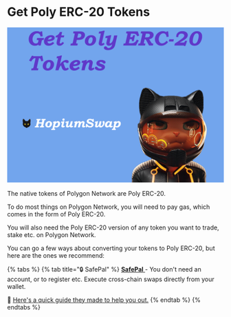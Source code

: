 # Get Poly ERC-20 Tokens

![](../.gitbook/assets/GetpolyERC20.png)

The native tokens of Polygon Network are Poly ERC-20.

To do most things on Polygon Network, you will need to pay gas, which comes in the form of Poly ERC-20.

You will also need the Poly ERC-20 version of any token you want to trade, stake etc. on Polygon Network.

You can go a few ways about converting your tokens to Poly ERC-20, but here are the ones we recommend:

{% tabs %}
{% tab title="🔒 SafePal" %}
[**SafePal** ](https://safepal.io/download)- You don't need an account, or to register etc. Execute cross-chain swaps directly from your wallet.

📖 [Here's a quick guide they made to help you out.](https://docs.safepal.io/safepal-app/cross-chain-swap-tutorial)
{% endtab %}
{% endtabs %}

